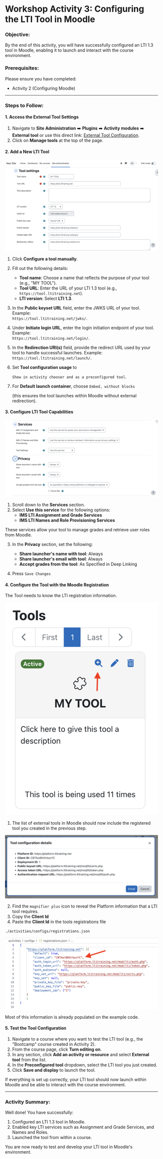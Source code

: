 # Workshop Activity 3: Configuring the LTI Tool in Moodle

### Objective:
By the end of this activity, you will have successfully configured an LTI 1.3 tool in Moodle, enabling it to launch and interact with the course environment.

### Prerequisites:
Please ensure you have completed:
- Activity 2 (Configuring Moodle)

---

### **Steps to Follow:**

#### 1. **Access the External Tool Settings**

1. Navigate to **Site Administration** ➡️ **Plugins** ➡️ **Activity modules** ➡️ **External tool** or use this direct link: [External Tool Configuration](https://platform.ltitraining.net/mod/lti/toolconfigure.php).
2. Click on **Manage tools** at the top of the page.

#### 2. **Add a New LTI Tool**

![Registration](images/platformReg1.png)

1. Click **Configure a tool manually**.
2. Fill out the following details:

   - **Tool name**: Choose a name that reflects the purpose of your tool (e.g., "MY TOOL").
   - **Tool URL**: Enter the URL of your LTI 1.3 tool (e.g., `https://tool.ltitraining.net`).
   - **LTI version**: Select **LTI 1.3**.

3. In the **Public keyset URL** field, enter the JWKS URL of your tool. Example:  
   `https://tool.ltitraining.net/jwks/`.

4. Under **Initiate login URL**, enter the login initiation endpoint of your tool. Example:  
   `https://tool.ltitraining.net/login/`.

5. In the **Redirection URI(s)** field, provide the redirect URL used by your tool to handle successful launches. Example:  
   `https://tool.ltitraining.net/launch/`.

6. Set **Tool configuration usage** to 

    `Show in activity chooser and as a preconfigured tool`.

7. For **Default launch container**, choose 
    `Embed, without blocks` 
    
    (this ensures the tool launches within Moodle without external redirection).

#### 3. **Configure LTI Tool Capabilities**

![Services and Privacy](images/platformReg2.png)

1. Scroll down to the **Services** section.
2. Select **Use this service** for the following options:
   - **IMS LTI Assignment and Grade Services**
   - **IMS LTI Names and Role Provisioning Services**

These services allow your tool to manage grades and retrieve user roles from Moodle.

3. In the **Privacy** section, set the following:
   - **Share launcher's name with tool**: Always
   - **Share launcher's email with tool**: Always
   - **Accept grades from the tool**: As Specified in Deep Linking

4. Press `Save Changes`

#### 4. **Configure the Tool with the Moodle Registration**

The Tool needs to know the LTI registration information.  

![Tool List](images/toolList.png)

1. The list of external tools in Moodle should now include the registered tool you created in the previous step.

![Tool Info](images/toolInfo.png)

2. Find the `magnifier plus` icon to reveal the Platform information that a LTI tool requires.
3. Copy the **Client Id**
4. Paste the **Client Id** in the tools registrations file

```
./activities/configs/registrations.json
```

![Config](images/toolRegistrations.png)


Most of this information is already populated on the example code.

#### 5. **Test the Tool Configuration**

1. Navigate to a course where you want to test the LTI tool (e.g., the "Bootcamp" course created in Activity 2).
2. From the course page, click **Turn editing on**.
3. In any section, click **Add an activity or resource** and select **External tool** from the list.
4. In the **Preconfigured tool** dropdown, select the LTI tool you just created.
5. Click **Save and display** to launch the tool.

If everything is set up correctly, your LTI tool should now launch within Moodle and be able to interact with the course environment.

---

### **Activity Summary:**

Well done! You have successfully:

1. Configured an LTI 1.3 tool in Moodle.
2. Enabled key LTI services such as Assignment and Grade Services, and Names and Roles.
3. Launched the tool from within a course.

You are now ready to test and develop your LTI tool in Moodle's environment.

